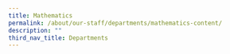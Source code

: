 ```yaml
---
title: Mathematics
permalink: /about/our-staff/departments/mathematics-content/
description: ""
third_nav_title: Departments
---
```

